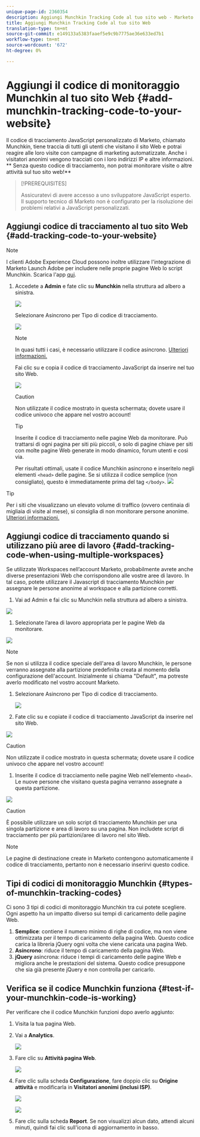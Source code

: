 ```yaml
---
unique-page-id: 2360354
description: Aggiungi Munchkin Tracking Code al tuo sito web - Marketo Docs - Documentazione del prodotto
title: Aggiungi Munchkin Tracking Code al tuo sito Web
translation-type: tm+mt
source-git-commit: e149133a5383faaef5e9c9b7775ae36e633ed7b1
workflow-type: tm+mt
source-wordcount: '672'
ht-degree: 0%

---
```



# Aggiungi il codice di monitoraggio Munchkin al tuo sito Web {#add-munchkin-tracking-code-to-your-website}

Il codice di tracciamento JavaScript personalizzato di Marketo, chiamato Munchkin, tiene traccia di tutti gli utenti che visitano il sito Web e potrai reagire alle loro visite con campagne di marketing automatizzate. Anche i visitatori anonimi vengono tracciati con i loro indirizzi IP e altre informazioni. ** Senza questo codice di tracciamento, non potrai monitorare visite o altre attività sul tuo sito web!**

>[!PREREQUISITES]
>
>Assicuratevi di avere accesso a uno sviluppatore JavaScript esperto. Il supporto tecnico di Marketo non è configurato per la risoluzione dei problemi relativi a JavaScript personalizzati.

## Aggiungi codice di tracciamento al tuo sito Web {#add-tracking-code-to-your-website}

>[!NOTE]
>
>I clienti Adobe Experience Cloud possono inoltre utilizzare l&#39;integrazione di Marketo  Launch Adobe per includere nelle proprie pagine Web lo script Munchkin. Scarica l&#39;app [qui](https://www.adobeexchange.com/experiencecloud.details.101054.html).

1. Accedete a **Admin** e fate clic su **Munchkin** nella struttura ad albero a sinistra.

   ![](assets/image2015-8-25-16-3a21-3a14.png)

   Selezionare Asincrono per Tipo di codice di tracciamento.

   ![](assets/image2015-8-25-16-3a24-3a33.png)

   >[!NOTE]
   >
   >In quasi tutti i casi, è necessario utilizzare il codice asincrono. [Ulteriori informazioni.](#types-of-munchkin-tracking-codes)

   Fai clic su e copia il codice di tracciamento JavaScript da inserire nel tuo sito Web.

   ![](assets/image2015-8-25-16-3a26-3a12.png)

   >[!CAUTION]
   >
   >Non utilizzate il codice mostrato in questa schermata; dovete usare il codice univoco che appare nel vostro account!

   >[!TIP]
   >
   >Inserite il codice di tracciamento nelle pagine Web da monitorare. Può trattarsi di ogni pagina per siti più piccoli, o solo di pagine chiave per siti con molte pagine Web generate in modo dinamico, forum utenti e così via.

   Per risultati ottimali, usate il codice Munchkin asincrono e inseritelo negli elementi `<head>` delle pagine. Se si utilizza il codice semplice (non consigliato), questo è immediatamente prima del tag `</body>`.
   ![](assets/image2015-8-25-16-3a5-3a20.png)

>[!TIP]
>
>Per i siti che visualizzano un elevato volume di traffico (ovvero centinaia di migliaia di visite al mese), si consiglia di non monitorare persone anonime. [Ulteriori informazioni.](http://developers.marketo.com/documentation/websites/lead-tracking-munchkin-js/)

## Aggiungi codice di tracciamento quando si utilizzano più aree di lavoro {#add-tracking-code-when-using-multiple-workspaces}

Se utilizzate Workspaces nell’account Marketo, probabilmente avrete anche diverse presentazioni Web che corrispondono alle vostre aree di lavoro. In tal caso, potete utilizzare il Javascript di tracciamento Munchkin per assegnare le persone anonime al workspace e alla partizione corretti.

1. Vai ad Admin e fai clic su Munchkin nella struttura ad albero a sinistra.

![](assets/image2015-8-25-16-3a28-3a41.png)

1. Selezionate l’area di lavoro appropriata per le pagine Web da monitorare.

![](assets/image2015-8-25-16-3a30-3a32.png)

>[!NOTE]
>
>Se non si utilizza il codice speciale dell&#39;area di lavoro Munchkin, le persone verranno assegnate alla partizione predefinita creata al momento della configurazione dell&#39;account. Inizialmente si chiama &quot;Default&quot;, ma potreste averlo modificato nel vostro account Marketo.

1. Selezionare Asincrono per Tipo di codice di tracciamento.

   ![](assets/image2015-8-25-16-3a32-3a42.png)

1. Fate clic su e copiate il codice di tracciamento JavaScript da inserire nel sito Web.

![](assets/image2015-8-25-16-3a34-3a7.png)

>[!CAUTION]
>
>Non utilizzate il codice mostrato in questa schermata; dovete usare il codice univoco che appare nel vostro account!

1. Inserite il codice di tracciamento nelle pagine Web nell&#39;elemento `<head>`. Le nuove persone che visitano questa pagina verranno assegnate a questa partizione.

![](assets/image2015-8-25-16-3a5-3a20.png)

>[!CAUTION]
>
>È possibile utilizzare un solo script di tracciamento Munchkin per una singola partizione e area di lavoro su una pagina. Non includete script di tracciamento per più partizioni/aree di lavoro nel sito Web.

>[!NOTE]
>
>Le pagine di destinazione create in Marketo contengono automaticamente il codice di tracciamento, pertanto non è necessario inserirvi questo codice.

## Tipi di codici di monitoraggio Munchkin {#types-of-munchkin-tracking-codes}

Ci sono 3 tipi di codici di monitoraggio Munchkin tra cui potete scegliere. Ogni aspetto ha un impatto diverso sui tempi di caricamento delle pagine Web.

1. **Semplice**: contiene il numero minimo di righe di codice, ma non viene ottimizzata per il tempo di caricamento della pagina Web. Questo codice carica la libreria jQuery ogni volta che viene caricata una pagina Web.
1. **Asincrono**: riduce il tempo di caricamento della pagina Web.
1. **jQuery** asincrona: riduce i tempi di caricamento delle pagine Web e migliora anche le prestazioni del sistema. Questo codice presuppone che sia già presente jQuery e non controlla per caricarlo.

## Verifica se il codice Munchkin funziona {#test-if-your-munchkin-code-is-working}

Per verificare che il codice Munchkin funzioni dopo averlo aggiunto:

1. Visita la tua pagina Web.
1. Vai a **Analytics**.

   ![](assets/mainnav-analytics-hand.png)

1. Fare clic su **Attività pagina Web**.

   ![](assets/webanalytics.png)

1. Fare clic sulla scheda **Configurazione**, fare doppio clic su **Origine attività** e modificarla in **Visitatori anonimi (inclusi ISP)**.

   ![](assets/analytics-activity-source.png)

   ![](assets/activitysource.png)

1. Fare clic sulla scheda **Report**. Se non visualizzi alcun dato, attendi alcuni minuti, quindi fai clic sull&#39;icona di aggiornamento in basso.


